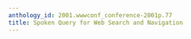```yaml
---
anthology_id: 2001.wwwconf_conference-2001p.77
title: Spoken Query for Web Search and Navigation
---
```

